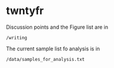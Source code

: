 # twntyfr

Discussion points and the Figure list are in

`/writing`

The current sample list fo analysis is in

`/data/samples_for_analysis.txt`
